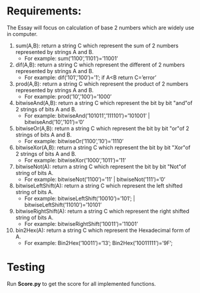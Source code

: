 # Requirements:
The Essay will focus on calculation of base 2 numbers which are widely use in computer.

1. sum(A,B): return a string C which represent the sum of 2 numbers
represented by strings A and B.
    * For example: sum(’1100’,’1101’)=’11001’
2. dif(A,B): return a string C which represent the different of 2 numbers represented by strings A and B.
    * For example: dif(’101’,’100’)=’1’; if A<B return C=’error’
3. prod(A,B): return a string C which represent the product of 2 numbers
represented by strings A and B.
    * For example: prod(’10’,’100’)=’1000’
4. bitwiseAnd(A,B): return a string C which represent the bit by bit "and"of 2 strings of bits A and B.
    * For example: bitwiseAnd(’101011’,’111101’)=’101001’ | bitwiseAnd(’10’,’101’)=’0’
5. bitwiseOr(A,B): return a string C which represent the bit by bit "or"of 2 strings of bits A and B.
    * For example: bitwiseOr(’1100’,’10’)=’1110’
6. bitwiseXor(A,B): return a string C which represent the bit by bit "Xor"of 2 strings of bits A and B.
    *  For example: bitwiseXor(’1000’,’1011’)=’11’
7. bitwiseNot(A): return a string C which represent the bit by bit "Not"of string of bits A.
    * For example: bitwiseNot(’1100’)=’11’ | bitwiseNot(’111’)=’0’
8. bitwiseLeftShift(A): return a string C which represent the left shifted string of bits A.
    * For example: bitwiseLeftShift(’10010’)=’101’; | bitwiseLeftShift(’11010’)=’10101’
9. bitwiseRightShift(A): return a string C which represent the right shifted string of bits A.
    * For example: bitwiseRightShift(’10011’)=’11001’
10. bin2Hex(A): return a string C which represent the Hexadecimal form of A.
    * For example: Bin2Hex(’10011’)=’13’; Bin2Hex(’10011111’)=’9F’;

# Testing
Run **Score.py** to get the score for all implemented functions.